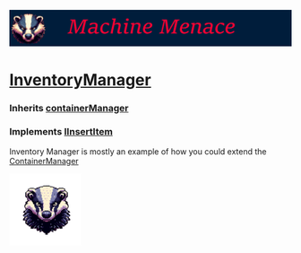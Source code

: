 ![banner](https://github.com/williamjseim/williamjseim/blob/main/Documentation/MarkdownBanner.png)
# [InventoryManager](../Inventory/InventoryManager.cs)

### Inherits [containerManager](./ContainerManager.md)

### Implements [IInsertItem](../Inventory/Scripts/IInsertItem.cs)

Inventory Manager is mostly an example of how you could extend the [ContainerManager](ContainerManager.md)

![Watermark](https://github.com/williamjseim/williamjseim/blob/main/Documentation/MarkDownWatermark.png)